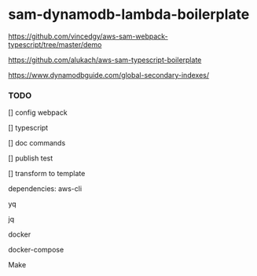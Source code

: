 # sam-dynamodb-lambda-boilerplate

https://github.com/vincedgy/aws-sam-webpack-typescript/tree/master/demo

https://github.com/alukach/aws-sam-typescript-boilerplate

https://www.dynamodbguide.com/global-secondary-indexes/

### TODO

[] config webpack

[] typescript

[] doc commands

[] publish test

[] transform to template

dependencies:
aws-cli

yq

jq

docker

docker-compose

Make

